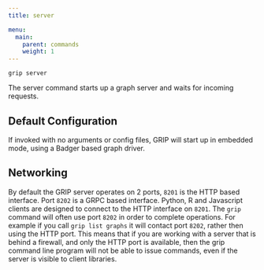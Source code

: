 ```yaml
---
title: server

menu:
  main:
    parent: commands
    weight: 1
---
```


```
grip server
```

The server command starts up a graph server and waits for incoming requests.

## Default Configuration
If invoked with no arguments or config files, GRIP will start up in embedded mode,
using a Badger based graph driver.

## Networking
By default the GRIP server operates on 2 ports, `8201` is the HTTP based interface.
Port `8202` is a GRPC based interface. Python, R and Javascript clients are designed
to connect to the HTTP interface on `8201`. The `grip` command will often use
port `8202` in order to complete operations. For example if you call `grip list graphs`
it will contact port `8202`, rather then using the HTTP port. This means that if
you are working with a server that is behind a firewall, and only the HTTP port is
available, then the grip command line program will not be able to issue commands,
even if the server is visible to client libraries.
